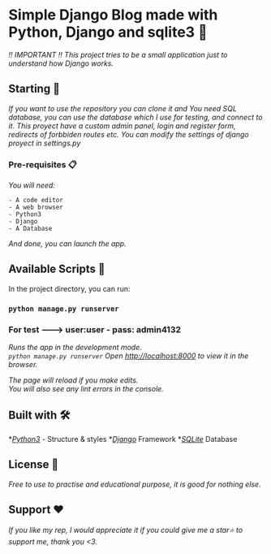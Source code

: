

# Simple Django Blog made with Python, Django and sqlite3 📳
_‼ IMPORTANT ‼ This project tries to be a small application just to understand how Django works._

## Starting 🚀

_If you want to use the repository you can clone it and You need SQL database, you can use the database which I use for testing, and connect to it. 
This proyect have a custom admin panel, login and register form, redirects of forbbiden routes etc.
You can modify the settings of django proyect in settings.py_


### Pre-requisites 📋

_You will need:_

```
- A code editor
- A web browser
- Python3
- Django
- A Database
```
_And done, you can launch the app._

## Available Scripts 🧰

In the project directory, you can run:
### 
### ```python manage.py runserver```
### For test ---> user:user - pass: admin4132

_Runs the app in the development mode.<br />
`python manage.py runserver`
Open [http://localhost:8000](http://localhost:8000) to view it in the browser._

_The page will reload if you make edits.<br />
You will also see any lint errors in the console._

## Built with 🛠️

*_[Python3](https://www.python.org/)_ - Structure & styles
*_[Django](https://www.djangoproject.com/)_ Framework
*_[SQLite](https://www.sqlite.org/index.html)_ Database

## License 📄

_Free to use to practise and educational purpose, it is good for nothing else._

## Support ❤️

_If you like my rep, I would appreciate it if you could give me a star⭐ to support me, thank you <3._
